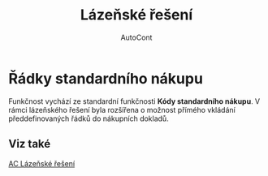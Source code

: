 ﻿---
    title: "Lázeňské řešení"
    author: AutoCont
    ms.date: 04/30/2018
    ms.topic: article
    ms.prod: dynamics-nav-2017
    ms.contentlocale: cs-cz
    ms.lasthandoff: 04/30/2018
---

# Řádky standardního nákupu

Funkčnost vychází ze standardní funkčnosti **Kódy standardního nákupu**. V rámci lázeňského řešení byla rozšířena o možnost přímého vkládání předdefinovaných řádků do nákupních dokladů.  

## <a name="see-also"></a>Viz také
[AC Lázeňské řešení](ac-spa-solution.md)